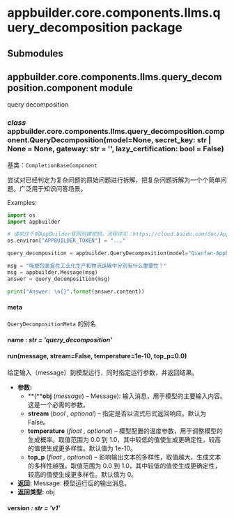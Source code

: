 # appbuilder.core.components.llms.query_decomposition package

## Submodules

## appbuilder.core.components.llms.query_decomposition.component module

query decomposition

### *class* appbuilder.core.components.llms.query_decomposition.component.QueryDecomposition(model=None, secret_key: str | None = None, gateway: str = '', lazy_certification: bool = False)

基类：`CompletionBaseComponent`

尝试对已经判定为复杂问题的原始问题进行拆解，把复杂问题拆解为一个个简单问题。广泛用于知识问答场景。

Examples:

```python
import os
import appbuilder

# 请前往千帆AppBuilder官网创建密钥，流程详见：https://cloud.baidu.com/doc/AppBuilder/s/Olq6grrt6#1%E3%80%81%E5%88%9B%E5%BB%BA%E5%AF%86%E9%92%A5
os.environ["APPBUILDER_TOKEN"] = "..."

query_decomposition = appbuilder.QueryDecomposition(model="Qianfan-Appbuilder-Speed-8k")

msg = "吸塑包装盒在工业化生产和物流运输中分别有什么重要性？"
msg = appbuilder.Message(msg)
answer = query_decomposition(msg)

print("Answer: \n{}".format(answer.content))
```

#### meta

`QueryDecompositionMeta` 的别名

#### name *: str* *= 'query_decomposition'*

#### run(message, stream=False, temperature=1e-10, top_p=0.0)

给定输入（message）到模型运行，同时指定运行参数，并返回结果。

* **参数:**
  * **(****obj** (*message*) – Message): 输入消息，用于模型的主要输入内容。这是一个必需的参数。
  * **stream** (*bool* *,* *optional*) – 指定是否以流式形式返回响应。默认为 False。
  * **temperature** (*float* *,* *optional*) – 模型配置的温度参数，用于调整模型的生成概率。取值范围为 0.0 到 1.0，其中较低的值使生成更确定性，较高的值使生成更多样性。默认值为 1e-10。
  * **top_p** (*float* *,* *optional*) – 影响输出文本的多样性，取值越大，生成文本的多样性越强。取值范围为 0.0 到 1.0，其中较低的值使生成更确定性，较高的值使生成更多样性。默认值为 0。
* **返回:**
  Message: 模型运行后的输出消息。
* **返回类型:**
  obj

#### version *: str* *= 'v1'*
